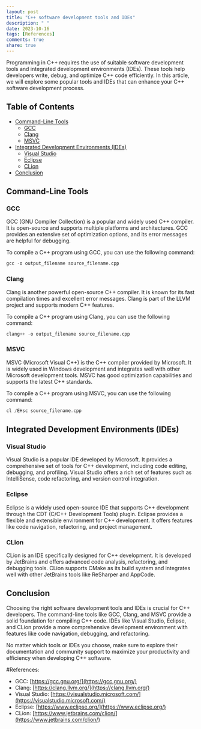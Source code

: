 ```yaml
---
layout: post
title: "C++ software development tools and IDEs"
description: " "
date: 2023-10-16
tags: [References]
comments: true
share: true
---
```


Programming in C++ requires the use of suitable software development tools and integrated development environments (IDEs). These tools help developers write, debug, and optimize C++ code efficiently. In this article, we will explore some popular tools and IDEs that can enhance your C++ software development process.

## Table of Contents
- [Command-Line Tools](#command-line-tools)
  - [GCC](#gcc)
  - [Clang](#clang)
  - [MSVC](#msvc)
- [Integrated Development Environments (IDEs)](#integrated-development-environments-ides)
  - [Visual Studio](#visual-studio)
  - [Eclipse](#eclipse)
  - [CLion](#clion)
- [Conclusion](#conclusion)

## Command-Line Tools

### GCC
GCC (GNU Compiler Collection) is a popular and widely used C++ compiler. It is open-source and supports multiple platforms and architectures. GCC provides an extensive set of optimization options, and its error messages are helpful for debugging.

To compile a C++ program using GCC, you can use the following command:
```cpp
gcc -o output_filename source_filename.cpp
```

### Clang
Clang is another powerful open-source C++ compiler. It is known for its fast compilation times and excellent error messages. Clang is part of the LLVM project and supports modern C++ features.

To compile a C++ program using Clang, you can use the following command:
```cpp
clang++ -o output_filename source_filename.cpp
```

### MSVC
MSVC (Microsoft Visual C++) is the C++ compiler provided by Microsoft. It is widely used in Windows development and integrates well with other Microsoft development tools. MSVC has good optimization capabilities and supports the latest C++ standards.

To compile a C++ program using MSVC, you can use the following command:
```cpp
cl /EHsc source_filename.cpp
```

## Integrated Development Environments (IDEs)

### Visual Studio
Visual Studio is a popular IDE developed by Microsoft. It provides a comprehensive set of tools for C++ development, including code editing, debugging, and profiling. Visual Studio offers a rich set of features such as IntelliSense, code refactoring, and version control integration.

### Eclipse
Eclipse is a widely used open-source IDE that supports C++ development through the CDT (C/C++ Development Tools) plugin. Eclipse provides a flexible and extensible environment for C++ development. It offers features like code navigation, refactoring, and project management.

### CLion
CLion is an IDE specifically designed for C++ development. It is developed by JetBrains and offers advanced code analysis, refactoring, and debugging tools. CLion supports CMake as its build system and integrates well with other JetBrains tools like ReSharper and AppCode.

## Conclusion

Choosing the right software development tools and IDEs is crucial for C++ developers. The command-line tools like GCC, Clang, and MSVC provide a solid foundation for compiling C++ code. IDEs like Visual Studio, Eclipse, and CLion provide a more comprehensive development environment with features like code navigation, debugging, and refactoring.

No matter which tools or IDEs you choose, make sure to explore their documentation and community support to maximize your productivity and efficiency when developing C++ software.

#References:
- GCC: [https://gcc.gnu.org/](https://gcc.gnu.org/)
- Clang: [https://clang.llvm.org/](https://clang.llvm.org/)
- Visual Studio: [https://visualstudio.microsoft.com/](https://visualstudio.microsoft.com/)
- Eclipse: [https://www.eclipse.org/](https://www.eclipse.org/)
- CLion: [https://www.jetbrains.com/clion/](https://www.jetbrains.com/clion/)